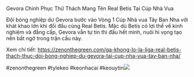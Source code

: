 Gevora Chinh Phục Thử Thách Mang Tên Real Betis Tại Cúp Nhà Vua

Đội bóng nghiệp dư Gevora bước vào Vòng 1 Cúp Nhà vua Tây Ban Nha với khát khao lớn khi đối đầu cùng Real Betis. Mặc dù Betis có lợi thế về kinh nghiệm và đẳng cấp, Gevora vẫn tự tin thi đấu hết mình, nuôi hi vọng tạo nên bất ngờ trong trận cầu này.

Xem chi tiết: https://zenonthegreen.com/ga-khong-lo-la-liga-real-betis-thach-thuc-doi-bong-nghiep-du-gevora-tai-cup-nha-vua-tay-ban-nha/

#zenonthegreen #tylekeo #keonhacai #keouytin![](https://s3-ap-northeast-1.amazonaws.com/g0v-hackmd-images/uploads/upload_ac9d8de7d7eb9b9836607690b3d8170a.jpg)
